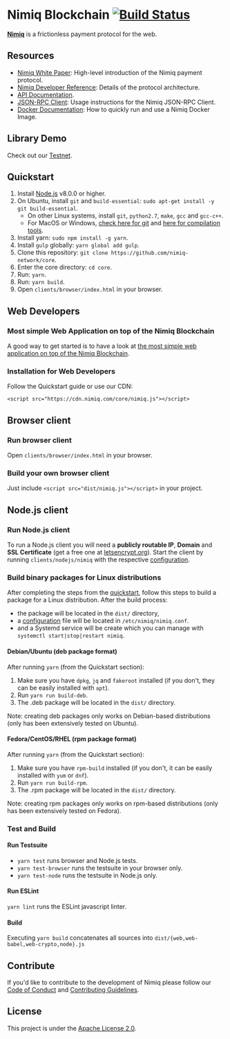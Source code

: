 # Nimiq Blockchain [![Build Status](https://travis-ci.org/nimiq-network/core.svg)](https://travis-ci.org/nimiq-network/core)

**[Nimiq](https://nimiq.com/)** is a frictionless payment protocol for the web.

## Resources

- [Nimiq White Paper](https://medium.com/nimiq-network/nimiq-a-peer-to-peer-payment-protocol-native-to-the-web-ffd324bb084): High-level introduction of the Nimiq payment protocol.
- [Nimiq Developer Reference](https://nimiq.com/developer-reference): Details of the protocol architecture.
- [API Documentation](https://doc.esdoc.org/github.com/nimiq-network/core/).
- [JSON-RPC Client](doc/json-rpc-client.md): Usage instructions for the Nimiq JSON-RPC Client.
- [Docker Documentation](doc/json-rpc-client.md): How to quickly run and use a Nimiq Docker Image.

## Library Demo
Check out our [Testnet](https://nimiq-testnet.com).

## Quickstart

1. Install [Node.js](https://nodejs.org) v8.0.0 or higher.
2. On Ubuntu, install `git` and `build-essential`: `sudo apt-get install -y git build-essential`.
    - On other Linux systems, install `git`, `python2.7`, `make`, `gcc` and `gcc-c++`.
    - For MacOS or Windows, [check here for git](https://git-scm.com/downloads) and [here for compilation tools](https://github.com/nodejs/node-gyp#on-mac-os-x).
3. Install yarn: `sudo npm install -g yarn`.
4. Install `gulp` globally:  `yarn global add gulp`.
5. Clone this repository: `git clone https://github.com/nimiq-network/core`.
6. Enter the core directory: `cd core`.
7. Run: `yarn`.
8. Run: `yarn build`.
9. Open `clients/browser/index.html` in your browser.

## Web Developers
### Most simple Web Application on top of the Nimiq Blockchain
A good way to get started is to have a look at [the most simple web application on top of the Nimiq Blockchain](https://demo.nimiq.com/).

### Installation for Web Developers
Follow the Quickstart guide or use our CDN:

```
<script src="https://cdn.nimiq.com/core/nimiq.js"></script>
```

## Browser client

### Run browser client
Open `clients/browser/index.html` in your browser.

### Build your own browser client
Just include `<script src="dist/nimiq.js"></script>` in your project.

## Node.js client

### Run Node.js client
To run a Node.js client you will need a **publicly routable IP**, **Domain** and **SSL Certificate** (get a free one at [letsencrypt.org](https://letsencrypt.org/)). Start the client by running `clients/nodejs/nimiq` with the respective [configuration](doc/configuration.md).

### Build binary packages for Linux distributions

After completing the steps from the [quickstart](#quickstart), follow this steps to build a package for a Linux distribution. After the build process:
- the package will be located in the `dist/` directory, 
- a [configuration](#run-node-js-client) file will be located in `/etc/nimiq/nimiq.conf`. 
- and a Systemd service will be create which you can manage with `systemctl start|stop|restart nimiq`. 

#### Debian/Ubuntu (deb package format)
After running `yarn` (from the Quickstart section):

1. Make sure you have `dpkg`, `jq` and `fakeroot` installed (if you don't, they can be easily installed with `apt`).
2. Run `yarn run build-deb`.
3. The .deb package will be located in the `dist/` directory.

Note: creating deb packages only works on Debian-based distributions (only has been extensively tested on Ubuntu).

#### Fedora/CentOS/RHEL (rpm package format)
After running `yarn` (from the Quickstart section):

1. Make sure you have `rpm-build` installed (if you don't, it can be easily installed with `yum` or `dnf`).
2. Run `yarn run build-rpm`.
3. The .rpm package will be located in the `dist/` directory.

Note: creating rpm packages only works on rpm-based distributions (only has been extensively tested on Fedora).

### Test and Build

#### Run Testsuite
- `yarn test` runs browser and Node.js tests.
- `yarn test-browser` runs the testsuite in your browser only.
- `yarn test-node` runs the testsuite in Node.js only.

#### Run ESLint
`yarn lint` runs the ESLint javascript linter.

#### Build
Executing `yarn build` concatenates all sources into `dist/{web,web-babel,web-crypto,node}.js`

## Contribute

If you'd like to contribute to the development of Nimiq please follow our [Code of Conduct](/.github/CODE_OF_CONDUCT.md) and [Contributing Guidelines](/.github/CONTRIBUTING.md).

## License

This project is under the [Apache License 2.0](./LICENSE.md).